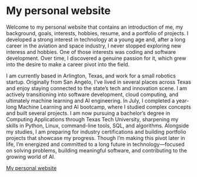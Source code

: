 
# My personal website

Welcome to my personal website that contains an introduction of me, my background, goals, interests, hobbies, resume, 
and a portfolio of projects. I developed a strong interest in technology at a young age and, after a long career 
in the aviation and space industry, I never stopped exploring new interess and hobbies. One of those interests was coding 
and software development. Over time, I discovered a genuine passion for it, which grew into the desire to make a career pivot 
into the field.

I am currently based in Arlington, Texas, and work for a small robotics startup. Originally from San Angelo, I’ve lived in several 
places across Texas and enjoy staying connected to the state’s tech and innovation scene. I am actively transitioning into software
development, cloud computing, and ultimately machine learning and AI engineering. In July, I completed a year-long Machine Learning 
and AI bootcamp, where I studied complex concepts and built several projects. I am now pursuing a bachelor’s degree in Computing
Applications through Texas Tech University, sharpening my skills in Python, Linux, command-line tools, SQL, and algorithms. 
Alongside my studies, I am preparing for industry certifications and building portfolio projects that showcase my progress. 
Though I’m making this pivot later in life, I’m energized and committed to a long future in technology—focused on solving 
problems, building meaningful software, and contributing to the growing world of AI.


[My personal website](https://kvmoore.github.io/)    
